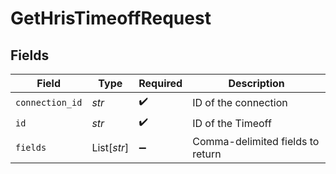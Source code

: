 # GetHrisTimeoffRequest


## Fields

| Field                            | Type                             | Required                         | Description                      |
| -------------------------------- | -------------------------------- | -------------------------------- | -------------------------------- |
| `connection_id`                  | *str*                            | :heavy_check_mark:               | ID of the connection             |
| `id`                             | *str*                            | :heavy_check_mark:               | ID of the Timeoff                |
| `fields`                         | List[*str*]                      | :heavy_minus_sign:               | Comma-delimited fields to return |